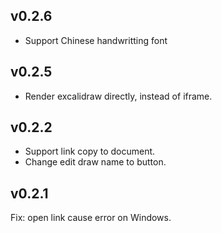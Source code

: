 ## v0.2.6

- Support Chinese handwritting font

## v0.2.5

- Render excalidraw directly, instead of iframe.

## v0.2.2

- Support link copy to document.
- Change edit draw name to button.

## v0.2.1

Fix: open link cause error on Windows.

